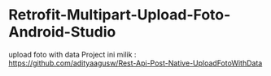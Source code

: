 # Retrofit-Multipart-Upload-Foto-Android-Studio
upload foto with data
Project ini milik : https://github.com/adityaagusw/Rest-Api-Post-Native-UploadFotoWithData
